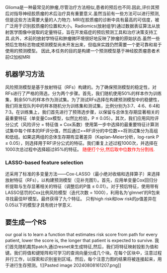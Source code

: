 Glioma是一种最常见的肿瘤,尽管治疗方法相似,患者的预后也不同.因此,评价其预后对指导神经胶质瘤的术后治疗具有重要意义.虽然当前有一些方法可以进行预测,但是这些方法需要大量的人力物力.
MRI在胶质瘤的诊断中具有最高的可信度，被广泛用于识别胶质瘤的位置和大小。Radiomics(放射组学)通过数据表征算法从放射医学图像中提取的定量特征，旨在开发癌症的预后预测工具和治疗决策支持工具.此外，术前的放射学特征和肿瘤微环境很好地反映了肿瘤的原始状态.虽然一些预后生物标志物或预测模型尚未开发出来，但临床实践仍然需要一个更可靠和易于使用的预测模型。
因此,本任务的目的是构建一个预测模型基于神经胶质瘤患者术前t2加权MRI
## 机器学习方法
风险预测模型是基于放射特征（RFs）构建的。为了确保预测模型的稳定性，对RFs进行了严格的筛选，分为两个步骤。首先，我们随机使用50%的样本作为训练集，剩余50%的样本作为测试集。为了测试RFs选择在构建预测模型中的稳健性，我们将发现队列中的样本随机分为训练集和测试集，比例分别为3:7、4:6、6:4和7:3。在训练集上，我们首先进行了预筛选步骤，以保留与总体生存期显著相关的最重要特征（单变量Cox模型，似然比检验，P ≤ 0.05）。其次，我们应用风险评分公式（风险评分 = 特征值 × Cox系数）使用第一步中选择的最重要特征计算测试集中每个样本的RF评分值，然后通过==RF评分的中位数==将测试集分为高组和低组。如果这两组的总体生存期有显著差异（Kaplan–Meier分析，log-rank P ≤ 0.05），则选择用于RF评分公式的特征。我们重复上述过程1000次，并选择在1000次总过程中选择超过85%的特征。
<font color="#ff0000">随便打个分,然后取中位数作为分割线.</font>
### LASSO-based feature selection
还采用了标准的多变量方法——Cox-LASSO（最小绝对收缩和选择算子）来选择放射特征（RFs），以构建预测模型（见补充图1）。首先，应用单变量Cox回归分析提取与生存显著相关的特征（调整后的P值 ≤ 0.01）。对于预后特征，使用带有LASSO惩罚的Cox比例风险模型（迭代次数 = 1000），利用名为‘glmnet’的R包来寻找最佳RF模型。最终获得了九个特征。
只有high risk和low risk的p值差异在0.05以下的模型才具有统计学意义.
## 要生成一个RS
our goal is to learn a function that estimates risk score from path for every patient, lower the score is, the longer that patient is expected to survive.
我们首先随机裁剪patch,通过resnet来生成特征,然后，我们将特征映射投影为值和键。我们将值和键矩阵和可学习的查询向量分成几个块。在每个区块中，注意过程并行工作，以探索和识别鉴别区域。然后，每个注意力图的结果将被连接起来，用于进行生存预测。![[Pasted image 20240808161207.png]]
